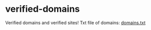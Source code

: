 # verified-domains
Verified domains and verified sites!
Txt file of domains: [domains.txt](domains.txt)

